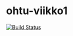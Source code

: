 # ohtu-viikko1

[![Build Status](https://travis-ci.org/arhaver/ohtu-viikko1.svg?branch=master)](https://travis-ci.org/arhaver/ohtu-viikko1)
